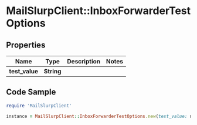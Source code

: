 # MailSlurpClient::InboxForwarderTestOptions

## Properties

Name | Type | Description | Notes
------------ | ------------- | ------------- | -------------
**test_value** | **String** |  | 

## Code Sample

```ruby
require 'MailSlurpClient'

instance = MailSlurpClient::InboxForwarderTestOptions.new(test_value: null)
```


